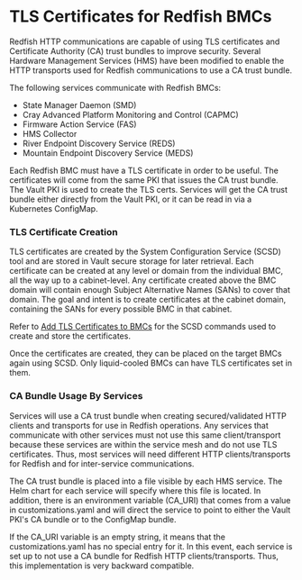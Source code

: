 # TLS Certificates for Redfish BMCs

Redfish HTTP communications are capable of using TLS certificates and Certificate Authority \(CA\) trust bundles to improve security. Several Hardware Management Services \(HMS\) have been modified to enable the HTTP transports used for Redfish communications to use a CA trust bundle.

The following services communicate with Redfish BMCs:

-   State Manager Daemon \(SMD\)
-   Cray Advanced Platform Monitoring and Control \(CAPMC\)
-   Firmware Action Service \(FAS\)
-   HMS Collector
-   River Endpoint Discovery Service \(REDS\)
-   Mountain Endpoint Discovery Service \(MEDS\)

Each Redfish BMC must have a TLS certificate in order to be useful. The certificates will come from the same PKI that issues the CA trust bundle. The Vault PKI is used to create the TLS certs. Services will get the CA trust bundle either directly from the Vault PKI, or it can be read in via a Kubernetes ConfigMap.

### TLS Certificate Creation

TLS certificates are created by the System Configuration Service \(SCSD\) tool and are stored in Vault secure storage for later retrieval. Each certificate can be created at any level or domain from the individual BMC, all the way up to a cabinet-level. Any certificate created above the BMC domain will contain enough Subject Alternative Names \(SANs\) to cover that domain. The goal and intent is to create certificates at the cabinet domain, containing the SANs for every possible BMC in that cabinet.

Refer to [Add TLS Certificates to BMCs](Add_TLS_Certificates_to_BMCs.md) for the SCSD commands used to create and store the certificates.

Once the certificates are created, they can be placed on the target BMCs again using SCSD. Only liquid-cooled BMCs can have TLS certificates set in them.

### CA Bundle Usage By Services

Services will use a CA trust bundle when creating secured/validated HTTP clients and transports for use in Redfish operations. Any services that communicate with other services must not use this same client/transport because these services are within the service mesh and do not use TLS certificates. Thus, most services will need different HTTP clients/transports for Redfish and for inter-service communications.

The CA trust bundle is placed into a file visible by each HMS service. The Helm chart for each service will specify where this file is located. In addition, there is an environment variable \(CA\_URI\) that comes from a value in customizations.yaml and will direct the service to point to either the Vault PKI's CA bundle or to the ConfigMap bundle.

If the CA\_URI variable is an empty string, it means that the customizations.yaml has no special entry for it. In this event, each service is set up to not use a CA bundle for Redfish HTTP clients/transports. Thus, this implementation is very backward compatible.

